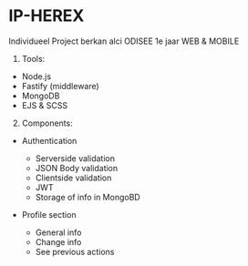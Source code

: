 # IP-HEREX
Individueel Project berkan alci ODISEE 1e jaar WEB &amp; MOBILE

1. Tools:

- Node.js
- Fastify (middleware)
- MongoDB
- EJS & SCSS

2. Components:

- Authentication
    - Serverside validation
    - JSON Body validation
    - Clientside validation
    - JWT 
    - Storage of info in MongoBD

- Profile section
    - General info
    - Change info
    - See previous actions


